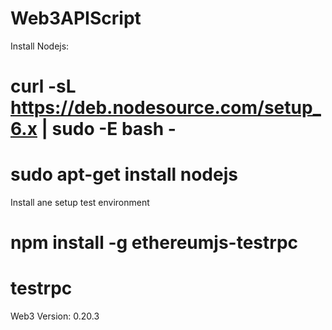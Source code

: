 # Web3APIScript

Install Nodejs:
# curl -sL https://deb.nodesource.com/setup_6.x | sudo -E bash -
# sudo apt-get install nodejs

Install ane setup test environment
# npm install -g ethereumjs-testrpc
# testrpc

Web3 Version:
0.20.3

